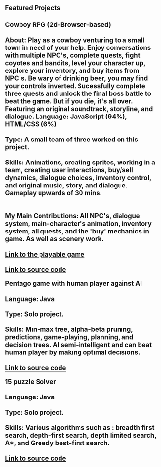 <h2>Featured Projects<h2>

**Cowboy RPG (2d-Browser-based)**
<br><br>
About: Play as a cowboy venturing to a small town in need of your help. Enjoy conversations with multiple NPC's, complete quests, fight coyotes and bandits, level your character up, explore your inventory, and buy items from NPC's. Be wary of drinking beer, you may find your controls inverted. Sucessfully complete three quests and unlock the final boss battle to beat the game. But if you die, it's all over. Featuring an original soundtrack, storyline, and dialogue. 
Language: JavaScript (94%), HTML/CSS (6%) 
<br><br>
Type: A small team of three worked on this project. 
<br><br>
Skills: Animations, creating sprites, working in a team, creating user interactions, buy/sell dynamics, dialogue choices, 
inventory control, and original music, story, and dialogue. Gameplay upwards of 30 mins.  
<br><br>
My Main Contributions: All NPC's, dialogue system, main-character's animation, inventory system, all quests, and the 'buy' mechanics in game. As well as scenery work.
<br><br>
 <a href="https://audreyeg.github.io/CompWorlds/">Link to the playable game</a> 
 <br><br>
 <a href="https://github.com/audreyeg/CompWorlds">Link to source code</a> 
 

**Pentago game with human player against AI**
<br><br>
Language: Java
<br><br>
Type: Solo project.
<br><br>
Skills: Min-max tree, alpha-beta pruning, predictions, game-playing, planning, and decision trees.
AI semi-intelligent and can beat human player by making optimal decisions. 
 <br><br>
 <a href="https://github.com/audreyeg/EllaGainey/tree/master/PentagoGame">Link to source code</a> 
 
 **15 puzzle Solver**
 <br><br>
Language: Java
<br><br>
Type: Solo project. 
 <br><br>
Skills: Various algorithms such as : breadth first search, depth-first search, depth limited search, A*, and Greedy best-first search. 
 <br><br>
 <a href="https://github.com/audreyeg/EllaGainey/tree/master/15Puzzle">Link to source code</a> 
